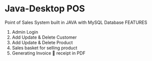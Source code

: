 # Java-Desktop POS
Point of Sales System built in JAVA with MySQL Database
FEATURES
1. Admin Login
2. Add Update & Delete Customer
3. Add Update & Delete Product
4. Sales basket for selling product
5. Generating Invoice 🧾 receipt in PDF
